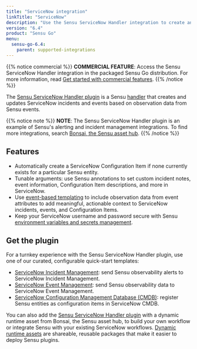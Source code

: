 ```yaml
---
title: "ServiceNow integration"
linkTitle: "ServiceNow"
description: "Use the Sensu ServiceNow Handler integration to create and update ServiceNow incidents and events based on observation data from Sensu Go events."
version: "6.4"
product: "Sensu Go"
menu: 
  sensu-go-6.4:
    parent: supported-integrations
---
```


{{% notice commercial %}}
**COMMERCIAL FEATURE**: Access the Sensu ServiceNow Handler integration in the packaged Sensu Go distribution.
For more information, read [Get started with commercial features](../../../commercial/).
{{% /notice %}}

The [Sensu ServiceNow Handler plugin][4] is a Sensu [handler][1] that creates and updates ServiceNow incidents and events based on observation data from Sensu events.

{{% notice note %}}
**NOTE**: The Sensu ServiceNow Handler plugin is an example of Sensu's alerting and incident management integrations.
To find more integrations, search [Bonsai, the Sensu asset hub](https://bonsai.sensu.io/).
{{% /notice %}}

## Features

- Automatically create a ServiceNow Configuration Item if none currently exists for a particular Sensu entity.
- Tunable arguments: use Sensu annotations to set custom incident notes, event information, Configuration Item descriptions, and more in ServiceNow.
- Use [event-based templating][2] to include observation data from event attributes to add meaningful, actionable context to ServiceNow incidents, events, and Configuration Items.
- Keep your ServiceNow username and password secure with Sensu [environment variables and secrets management][9].

## Get the plugin

For a turnkey experience with the Sensu ServiceNow Handler plugin, use one of our curated, configurable quick-start templates:

- [ServiceNow Incident Management][7]: send Sensu observability alerts to ServiceNow Incident Management.
- [ServiceNow Event Management][3]: send Sensu observability data to ServiceNow Event Management.
- [ServiceNow Configuration Management Database (CMDB)][8]: register Sensu entities as configuration items in ServiceNow CMDB.

You can also add the [Sensu ServiceNow Handler plugin][4] with a dynamic runtime asset from Bonsai, the Sensu asset hub, to build your own workflow or integrate Sensu with your existing ServiceNow workflows.
[Dynamic runtime assets][5] are shareable, reusable packages that make it easier to deploy Sensu plugins.


[1]: ../../../observability-pipeline/observe-process/handlers/
[2]: ../../../observability-pipeline/observe-process/handler-templates/
[3]: https://github.com/sensu/catalog/blob/main/pipelines/event-storage/servicenow-events.yaml
[4]: https://bonsai.sensu.io/assets/sensu/sensu-servicenow-handler
[5]: ../../assets/
[7]: https://github.com/sensu/catalog/blob/main/pipelines/incident-management/servicenow-incident.yaml
[8]: https://github.com/sensu/catalog/blob/main/pipelines/entity-registration/servicenow-cmdb.yaml
[9]: ../../../operations/manage-secrets/
